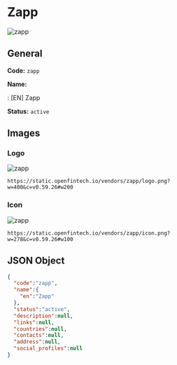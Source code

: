 
# Zapp 
![zapp](https://static.openfintech.io/vendors/zapp/logo.png?w=400&c=v0.59.26#w200)  

## General 
 
**Code:** `zapp` 
 
**Name:** 
 
:	[EN] Zapp 
 
**Status:** `active` 
 

## Images 

### Logo 
 
![zapp](https://static.openfintech.io/vendors/zapp/logo.png?w=400&c=v0.59.26#w200)  

```
https://static.openfintech.io/vendors/zapp/logo.png?w=400&c=v0.59.26#w200
```  

### Icon 
 
![zapp](https://static.openfintech.io/vendors/zapp/icon.png?w=278&c=v0.59.26#w100)  

```
https://static.openfintech.io/vendors/zapp/icon.png?w=278&c=v0.59.26#w100
```  

## JSON Object 

```json
{
  "code":"zapp",
  "name":{
    "en":"Zapp"
  },
  "status":"active",
  "description":null,
  "links":null,
  "countries":null,
  "contacts":null,
  "address":null,
  "social_profiles":null
}
```  
